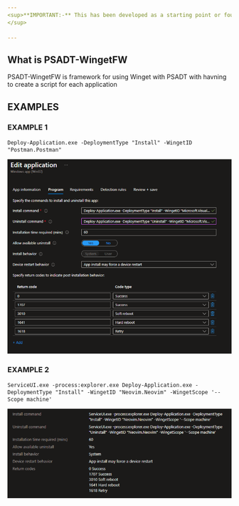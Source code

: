 ```yaml
---
<sup>**IMPORTANT:-** This has been developed as a starting point or foundation and is not necessarily considered "complete". It is being made available to allow learning, development, and knowledge-sharing amongst communities.<br>
</sup>

---
```


## What is PSADT-WingetFW

PSADT-WingetFW is framework for using Winget with PSADT with havning to create a script for each application
## EXAMPLES
### EXAMPLE 1
```
Deploy-Application.exe -DeploymentType "Install" -WingetID "Postman.Postman"
```

![alt text](https://github.com/kriskristensen3/PSADT-WingetFW/blob/main/Images/exampleInstallCommand01.png?raw=true)
### EXAMPLE 2
```
ServiceUI.exe -process:explorer.exe Deploy-Application.exe -DeploymentType "Install" -WingetID "Neovim.Neovim" -WingetScope '--Scope machine'
```
![alt text](https://github.com/kriskristensen3/PSADT-WingetFW/blob/main/Images/exampleInstallCommand02.png?raw=true)
